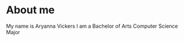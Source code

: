   # About me
My name is Aryanna Vickers
I am a Bachelor of Arts Computer Science Major


<!---
AVickers05/AVickers05 is a ✨ special ✨ repository because its `README.md` (this file) appears on your GitHub profile.
You can click the Preview link to take a look at your changes.
--->

